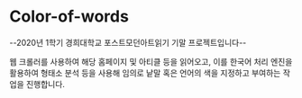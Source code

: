 # Color-of-words

--2020년 1학기 경희대학교 포스트모던아트읽기 기말 프로젝트입니다--

웹 크롤러를 사용하여 해당 홈페이지 및 아티클 등을 읽어오고, 이를 한국어 처리 엔진을 활용하여 형태소 분석 등을 사용해 임의로 낱말 혹은 언어의 색을 지정하고 부여하는 작업을 진행합니다. 
